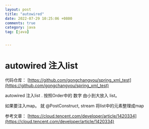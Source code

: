 ```yaml
---
layout: post
title: "autowired"
date: 2022-07-29 10:25:06 +0800
comments: true
category: java
tag: [java]


---
```


# autowired 注入list

代码仓库： [https://github.com/gongchangyou/spring_xml_test](https://github.com/gongchangyou/spring_xml_test)



autowired 注入list  .  按照Order中的 数字 由小到大放入 list。



如果要注入map。 就 @PostConstruct, stream 将list中的元素整理成map



参考文章： [https://cloud.tencent.com/developer/article/1420334](https://cloud.tencent.com/developer/article/1420334)

